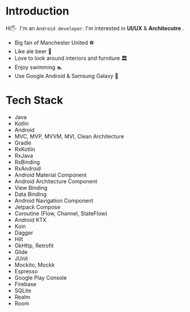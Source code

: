 # Introduction
Hi🖐&nbsp; I'm an `Android developer`. I'm interested in **UI/UX** & **Architecutre** .
<br/>
* Big fan of Manchester United ⚽️
* Like ale beer 🍺
* Love to look around interiors and furniture 🏛
* Enjoy swimming 🏊‍
* Use Google Android & Samsung Galaxy 📱

# Tech Stack
* Java
* Kotlin
* Android
* MVC, MVP, MVVM, MVI, Clean Architecture
* Gradle
* RxKotlin
* RxJava
* RxBinding
* RxAndroid
* Android Material Component
* Android Architecture Component
* View Binding
* Data Binding
* Android Navigation Component
* Jetpack Compose
* Coroutine (Flow, Channel, StateFlow)
* Android KTX
* Koin
* Dagger
* Hilt
* OkHttp, Retrofit
* Glide
* JUnit
* Mockito, Mockk
* Espresso
* Google Play Console
* Firebase
* SQLite
* Realm
* Room
